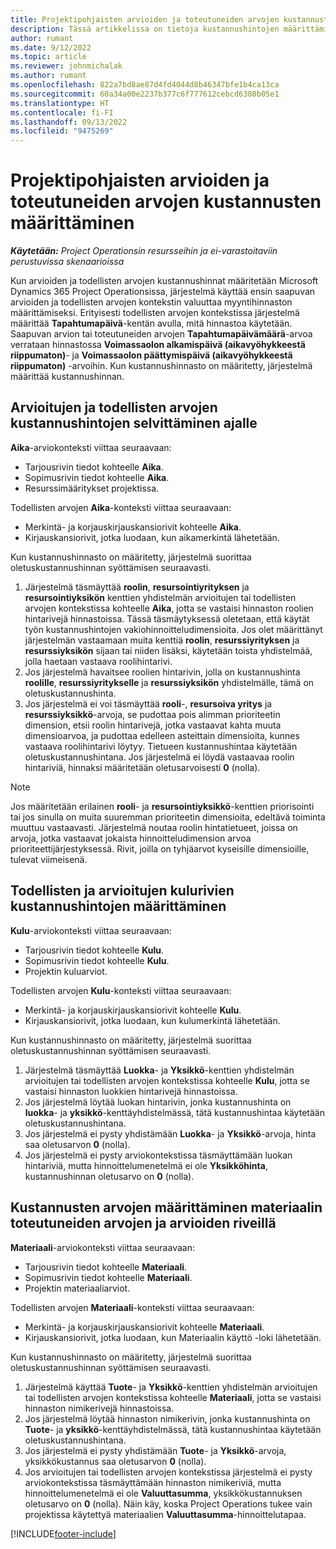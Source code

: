 ```yaml
---
title: Projektipohjaisten arvioiden ja toteutuneiden arvojen kustannusten määrittäminen
description: Tässä artikkelissa on tietoja kustannushintojen määrittämisestä projektipohjaisissa arvioissa ja toteutuneissa arvoissa.
author: rumant
ms.date: 9/12/2022
ms.topic: article
ms.reviewer: johnmichalak
ms.author: rumant
ms.openlocfilehash: 822a7bd8ae87d4fd4044d8b46347bfe1b4ca13ca
ms.sourcegitcommit: 60a34a00e2237b377c6f777612cebcd6380b05e1
ms.translationtype: HT
ms.contentlocale: fi-FI
ms.lasthandoff: 09/13/2022
ms.locfileid: "9475269"
---
```

# <a name="determine-cost-rates-for-project-based-estimates-and-actuals"></a>Projektipohjaisten arvioiden ja toteutuneiden arvojen kustannusten määrittäminen

_**Käytetään:** Project Operationsin resursseihin ja ei-varastoitaviin perustuvissa skenaarioissa_

Kun arvioiden ja todellisten arvojen kustannushinnat määritetään Microsoft Dynamics 365 Project Operationsissa, järjestelmä käyttää ensin saapuvan arvioiden ja todellisten arvojen kontekstin valuuttaa myyntihinnaston määrittämiseksi. Erityisesti todellisten arvojen kontekstissa järjestelmä määrittää **Tapahtumapäivä**-kentän avulla, mitä hinnastoa käytetään. Saapuvan arvion tai toteutuneiden arvojen **Tapahtumapäivämäärä**-arvoa verrataan hinnastossa **Voimassaolon alkamispäivä (aikavyöhykkeestä riippumaton)**- ja **Voimassaolon päättymispäivä (aikavyöhykkeestä riippumaton)** -arvoihin. Kun kustannushinnasto on määritetty, järjestelmä määrittää kustannushinnan.

## <a name="determining-cost-rates-in-estimate-and-actual-contexts-for-time"></a>Arvioitujen ja todellisten arvojen kustannushintojen selvittäminen ajalle

**Aika**-arviokonteksti viittaa seuraavaan:

- Tarjousrivin tiedot kohteelle **Aika**.
- Sopimusrivin tiedot kohteelle **Aika**.
- Resurssimääritykset projektissa.

Todellisten arvojen **Aika**-konteksti viittaa seuraavaan:

- Merkintä- ja korjauskirjauskansiorivit kohteelle **Aika**.
- Kirjauskansiorivit, jotka luodaan, kun aikamerkintä lähetetään.

Kun kustannushinnasto on määritetty, järjestelmä suorittaa oletuskustannushinnan syöttämisen seuraavasti.

1. Järjestelmä täsmäyttää **roolin**, **resursointiyrityksen** ja **resursointiyksikön** kenttien yhdistelmän arvioitujen tai todellisten arvojen kontekstissa kohteelle **Aika**, jotta se vastaisi hinnaston roolien hintarivejä hinnastoissa. Tässä täsmäytyksessä oletetaan, että käytät työn kustannushintojen vakiohinnoitteludimensioita. Jos olet määrittänyt järjestelmän vastaamaan muita kenttiä **roolin**, **resurssiyrityksen** ja **resurssiyksikön** sijaan tai niiden lisäksi, käytetään toista yhdistelmää, jolla haetaan vastaava roolihintarivi.
1. Jos järjestelmä havaitsee roolien hintarivin, jolla on kustannushinta **roolille**, **resurssiyritykselle** ja **resurssiyksikön** yhdistelmälle, tämä on oletuskustannushinta.
1. Jos järjestelmä ei voi täsmäyttää **rooli**-, **resursoiva yritys** ja **resurssiyksikkö**-arvoja, se pudottaa pois alimman prioriteetin dimension, etsii roolin hintarivejä, jotka vastaavat kahta muuta dimensioarvoa, ja pudottaa edelleen asteittain dimensioita, kunnes vastaava roolihintarivi löytyy. Tietueen kustannushintaa käytetään oletuskustannushintana. Jos järjestelmä ei löydä vastaavaa roolin hintariviä, hinnaksi määritetään oletusarvoisesti **0** (nolla).

> [!NOTE]
> Jos määritetään erilainen **rooli**- ja **resursointiyksikkö**-kenttien priorisointi tai jos sinulla on muita suuremman prioriteetin dimensioita, edeltävä toiminta muuttuu vastaavasti. Järjestelmä noutaa roolin hintatietueet, joissa on arvoja, jotka vastaavat jokaista hinnoitteludimension arvoa prioriteettijärjestyksessä. Rivit, joilla on tyhjäarvot kyseisille dimensioille, tulevat viimeisenä.

## <a name="determining-cost-rates-on-actual-and-estimate-lines-for-expense"></a>Todellisten ja arvioitujen kulurivien kustannushintojen määrittäminen

**Kulu**-arviokonteksti viittaa seuraavaan:

- Tarjousrivin tiedot kohteelle **Kulu**.
- Sopimusrivin tiedot kohteelle **Kulu**.
- Projektin kuluarviot.

Todellisten arvojen **Kulu**-konteksti viittaa seuraavaan:

- Merkintä- ja korjauskirjauskansiorivit kohteelle **Kulu**.
- Kirjauskansiorivit, jotka luodaan, kun kulumerkintä lähetetään.

Kun kustannushinnasto on määritetty, järjestelmä suorittaa oletuskustannushinnan syöttämisen seuraavasti.

1. Järjestelmä täsmäyttää **Luokka**- ja **Yksikkö**-kenttien yhdistelmän arvioitujen tai todellisten arvojen kontekstissa kohteelle **Kulu**, jotta se vastaisi hinnaston luokkien hintarivejä hinnastoissa.
1. Jos järjestelmä löytää luokan hintarivin, jonka kustannushinta on **luokka**- ja **yksikkö**-kenttäyhdistelmässä, tätä kustannushintaa käytetään oletuskustannushintana.
1. Jos järjestelmä ei pysty yhdistämään **Luokka**- ja **Yksikkö**-arvoja, hinta saa oletusarvon **0** (nolla).
1. Jos järjestelmä ei pysty arviokontekstissa täsmäyttämään luokan hintariviä, mutta hinnoittelumenetelmä ei ole **Yksikköhinta**, kustannushinnan oletusarvo on **0** (nolla).

## <a name="determining-cost-rates-on-actual-and-estimate-lines-for-material"></a>Kustannusten arvojen määrittäminen materiaalin toteutuneiden arvojen ja arvioiden riveillä

**Materiaali**-arviokonteksti viittaa seuraavaan:

- Tarjousrivin tiedot kohteelle **Materiaali**.
- Sopimusrivin tiedot kohteelle **Materiaali**.
- Projektin materiaaliarviot.

Todellisten arvojen **Materiaali**-konteksti viittaa seuraavaan:

- Merkintä- ja korjauskirjauskansiorivit kohteelle **Materiaali**.
- Kirjauskansiorivit, jotka luodaan, kun Materiaalin käyttö -loki lähetetään.

Kun kustannushinnasto on määritetty, järjestelmä suorittaa oletuskustannushinnan syöttämisen seuraavasti.

1. Järjestelmä käyttää **Tuote**- ja **Yksikkö**-kenttien yhdistelmän arvioitujen tai todellisten arvojen kontekstissa kohteelle **Materiaali**, jotta se vastaisi hinnaston nimikerivejä hinnastoissa.
1. Jos järjestelmä löytää hinnaston nimikerivin, jonka kustannushinta on **Tuote**- ja **yksikkö**-kenttäyhdistelmässä, tätä kustannushintaa käytetään oletuskustannushintana.
1. Jos järjestelmä ei pysty yhdistämään **Tuote**- ja **Yksikkö**-arvoja, yksikkökustannus saa oletusarvon **0** (nolla).
1. Jos arvioitujen tai todellisten arvojen kontekstissa järjestelmä ei pysty arviokontekstissa täsmäyttämään hinnaston nimikeriviä, mutta hinnoittelumenetelmä ei ole **Valuuttasumma**, yksikkökustannuksen oletusarvo on **0** (nolla). Näin käy, koska Project Operations tukee vain projektissa käytettyä materiaalien **Valuuttasumma**-hinnoittelutapaa.

[!INCLUDE[footer-include](../includes/footer-banner.md)]
